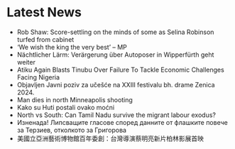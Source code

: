 # Latest News
-  Rob Shaw: Score-settling on the minds of some as Selina Robinson turfed from cabinet
-  ‘We wish the king the very best’ – MP
-  Nächtlicher Lärm: Verärgerung über Autoposer in Wipperfürth geht weiter
-  Atiku Again Blasts Tinubu Over Failure To Tackle Economic Challenges Facing Nigeria
-  Objavljen Javni poziv za učešće na XXIII festivalu bh. drame Zenica 2024.
-  Man dies in north Minneapolis shooting
-  Kako su Huti postali ovako moćni
-  North vs South: Can Tamil Nadu survive the migrant labour exodus?
-  Изненада! Липсващите гласове според данните от флашките повече за Терзиев, отколкото за Григорова
-  美國立亞洲藝術博物館百年委創：台灣導演蔡明亮新片柏林影展首映
